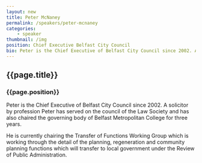 ```yaml
---
layout: new
title: Peter McNaney
permalink: /speakers/peter-mcnaney
categories: 
    - speaker
thumbnail: /img
position: Chief Executive Belfast City Council
bio: Peter is the Chief Executive of Belfast City Council since 2002. A solicitor by profession Peter has served on the council of the Law Society and has also chaired the governing body of Belfast Metropolitan College for three years. 
---
```


## {{page.title}}
### {{page.position}}

Peter is the Chief Executive of Belfast City Council since 2002. A solicitor by profession Peter has served on the council of the Law Society and has also chaired the governing body of Belfast Metropolitan College for three years. 

He is currently chairing the Transfer of Functions Working Group which is working through the detail of the planning, regeneration and community planning functions which will transfer to local government under the Review of Public Administration.